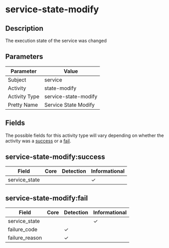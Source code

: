 service-state-modify
====================

Description
-----------
The execution state of the service was changed

Parameters
----------
| Parameter     | Value                |
| ------------- | -------------------- |
| Subject       | service              |
| Activity      | state-modify         |
| Activity Type | service-state-modify |
| Pretty Name   | Service State Modify |


Fields
------

The possible fields for this activity type will vary depending on whether the activity was a [success](#service-state-modifysuccess) or a [fail](#service-state-modifyfail).


service-state-modify:success
----------------------------

| Field         | Core | Detection | Informational |
| ------------- | ---- | --------- | ------------- |
| service_state |      |           | &#10003;      |

service-state-modify:fail
-------------------------

| Field          | Core | Detection | Informational |
| -------------- | ---- | --------- | ------------- |
| service_state  |      |           | &#10003;      |
| failure_code   |      | &#10003;  |               |
| failure_reason |      | &#10003;  |               |